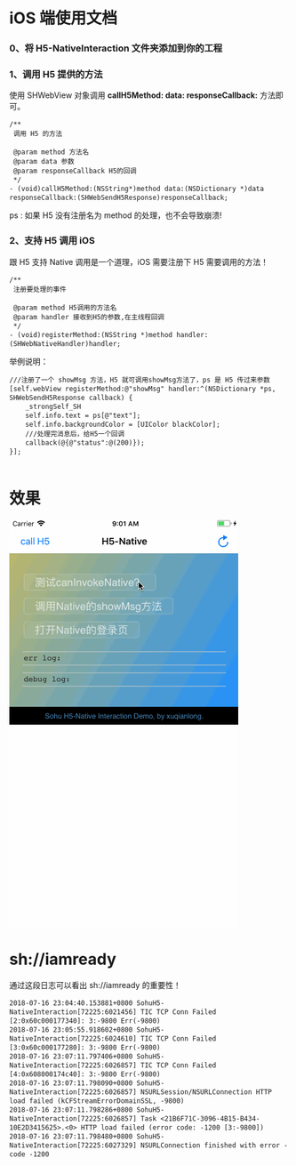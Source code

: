 # iOS 端使用文档

### 0、将 H5-NativeInteraction 文件夹添加到你的工程

### 1、调用 H5 提供的方法

使用 SHWebView 对象调用 **callH5Method:
data:
responseCallback:** 方法即可。

```
/**
 调用 H5 的方法
 
 @param method 方法名
 @param data 参数
 @param responseCallback H5的回调
 */
- (void)callH5Method:(NSString*)method data:(NSDictionary *)data responseCallback:(SHWebSendH5Response)responseCallback;
```

ps : 如果 H5 没有注册名为 method 的处理，也不会导致崩溃!

### 2、支持 H5 调用 iOS

跟 H5 支持 Native 调用是一个道理，iOS 需要注册下 H5 需要调用的方法！

```objc
/**
 注册要处理的事件
 
 @param method H5调用的方法名
 @param handler 接收到H5的参数,在主线程回调
 */
- (void)registerMethod:(NSString *)method handler:(SHWebNativeHandler)handler;
```

举例说明：

```objc
///注册了一个 showMsg 方法，H5 就可调用showMsg方法了，ps 是 H5 传过来参数
[self.webView registerMethod:@"showMsg" handler:^(NSDictionary *ps, SHWebSendH5Response callback) {
    _strongSelf_SH
    self.info.text = ps[@"text"];
    self.info.backgroundColor = [UIColor blackColor];
    ///处理完消息后，给H5一个回调
    callback(@{@"status":@(200)});
}];
    
```

# 效果

![](./H5-Native.gif)

# sh://iamready

通过这段日志可以看出 sh://iamready 的重要性！

```
2018-07-16 23:04:40.153881+0800 SohuH5-NativeInteraction[72225:6021456] TIC TCP Conn Failed [2:0x60c000177340]: 3:-9800 Err(-9800)
2018-07-16 23:05:55.918602+0800 SohuH5-NativeInteraction[72225:6024610] TIC TCP Conn Failed [3:0x60c000177280]: 3:-9800 Err(-9800)
2018-07-16 23:07:11.797406+0800 SohuH5-NativeInteraction[72225:6026857] TIC TCP Conn Failed [4:0x608000174c40]: 3:-9800 Err(-9800)
2018-07-16 23:07:11.798090+0800 SohuH5-NativeInteraction[72225:6026857] NSURLSession/NSURLConnection HTTP load failed (kCFStreamErrorDomainSSL, -9800)
2018-07-16 23:07:11.798286+0800 SohuH5-NativeInteraction[72225:6026857] Task <21B6F71C-3096-4B15-B434-10E2D3415625>.<0> HTTP load failed (error code: -1200 [3:-9800])
2018-07-16 23:07:11.798480+0800 SohuH5-NativeInteraction[72225:6027329] NSURLConnection finished with error - code -1200
```